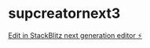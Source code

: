 # supcreatornext3

[Edit in StackBlitz next generation editor ⚡️](https://stackblitz.com/~/github.com/pepe004/supcreatornext3)